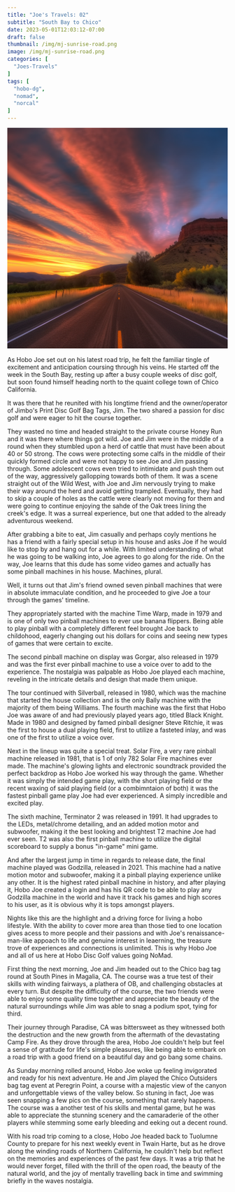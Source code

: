 ```yaml
---
title: "Joe's Travels: 02"
subtitle: "South Bay to Chico"
date: 2023-05-01T12:03:12-07:00
draft: false
thumbnail: /img/mj-sunrise-road.png
image: /img/mj-sunrise-road.png
categories: [
  "Joes-Travels"
]
tags: [
  "hobo-dg",
  "nomad",
  "norcal"
]
---
```

![The sunrises on the open road giving off a purple and orange sky with striped clouds](/img/mj-sunrise-road.png)

As Hobo Joe set out on his latest road trip, he felt the familiar tingle of excitement and anticipation coursing through his veins. He started off the week in the South Bay, resting up after a busy couple weeks of disc golf, but soon found himself heading north to the quaint college town of Chico California.

It was there that he reunited with his longtime friend and the owner/operator of Jimbo's Print Disc Golf Bag Tags, Jim. The two shared a passion for disc golf and were eager to hit the course together.

They wasted no time and headed straight to the private course Honey Run and it was there where things got wild. Joe and Jim were in the middle of a round when they stumbled upon a herd of cattle that must have been about 40 or 50 strong. The cows were protecting some calfs in the middle of their quickly formed circle and were not happy to see Joe and Jim passing through. Some adolescent cows even tried to intimidate and push them out of the way, aggressively gallopping towards both of them. It was a scene straight out of the Wild West, with Joe and Jim nervously trying to make their way around the herd and avoid getting trampled. Eventually, they had to skip a couple of holes as the cattle were clearly not moving for them and were going to continue enjoying the sahde of the Oak trees lining the creek's edge. It was a surreal experience, but one that added to the already adventurous weekend.

After grabbing a bite to eat, Jim casually and perhaps coyly mentions he has a friend with a fairly special setup in his house and asks Joe if he would like to stop by and hang out for a while. With limited understanding of what he was going to be walking into, Joe agrees to go along for the ride. On the way, Joe learns that this dude has some video games and actually has some pinball machines in his house. Machines, plural.

Well, it turns out that Jim's friend owned seven pinball machines that were in absolute immaculate condition, and he proceeded to give Joe a tour through the games' timeline.

They appropriately started with the machine Time Warp, made in 1979 and is one of only two pinball machines to ever use banana flippers. Being able to play pinball with a completely different feel brought Joe back to childohood, eagerly changing out his dollars for coins and seeing new types of games that were certain to excite.

The second pinball machine on display was Gorgar, also released in 1979 and was the first ever pinball machine to use a voice over to add to the experience. The nostalgia was palpable as Hobo Joe played each machine, reveling in the intricate details and design that made them unique.

The tour continued with Silverball, released in 1980, which was the machine that started the house collection and is the only Bally machine with the majority of them being Williams. The fourth machine was the first that Hobo Joe was aware of and had previously played years ago, titled Black Knight. Made in 1980 and designed by famed pinball designer Steve Ritchie, it was the first to house a dual playing field, first to utilize a fasteted inlay, and was one of the first to utilize a voice over.

Next in the lineup was quite a special treat. Solar Fire, a very rare pinball machine released in 1981, that is 1 of only 782 Solar Fire machines ever made. The machine's glowing lights and electronic soundtrack provided the perfect backdrop as Hobo Joe worked his way through the game. Whether it was simply the intended game play, with the short playing field or the recent waxing of said playing field (or a combimntaion of both) it was the fastest pinball game play Joe had ever experienced. A simply incredible and excited play.

The sixth machine, Terminator 2 was released in 1991. It had upgrades to the LEDs, metal/chrome detailing, and an added motion motor and subwoofer, making it the best looking and brightest T2 machine Joe had ever seen. T2 was also the first pinball machine to utilize the digital scoreboard to supply a bonus "in-game" mini game.

And after the largest jump in time in regards to release date, the final machine played was Godzilla, released in 2021. This machine had a native motion motor and subwoofer, making it a pinball playing experience unlike any other. It is the highest rated pinball machine in history, and after playing it, Hobo Joe created a login and has his QR code to be able to play any Godzilla machine in the world and have it track his games and high scores to his user, as it is obvious why it is tops amongst players.

Nights like this are the highlight and a driving force for living a hobo lifestyle. With the ability to cover more area than those tied to one location gives acess to more people and their passions and with Joe's renaissance-man-like appoach to life and genuine interest in leaerning, the treasure trove of experiences and connections is unlimited. This is why Hobo Joe and all of us here at Hobo Disc Golf values going NoMad.

First thing the next morning, Joe and Jim headed out to the Chico bag tag round at South Pines in Magalia, CA. The course was a true test of their skills with winding fairways, a plathera of OB, and challenging obstacles at every turn. But despite the difficulty of the course, the two friends were able to enjoy some quality time together and appreciate the beauty of the natural surroundings while Jim was able to snag a podium spot, tying for third.

Their journey through Paradise, CA was bittersweet as they witnessed both the destruction and the new growth from the aftermath of the devastating Camp Fire. As they drove through the area, Hobo Joe couldn't help but feel a sense of gratitude for life's simple pleasures, like being able to embark on a road trip with a good friend on a beautiful day and go bang some chains. 

As Sunday morning rolled around, Hobo Joe woke up feeling invigorated and ready for his next adventure. He and Jim played the Chico Outsiders bag tag event at Peregrin Point, a course with a majestic view of the canyon and unforgettable views of the valley below. So stuning in fact, Joe was seen snapping a few pics on the course, something that rarely happens. The course was a another test of his skills and mental game, but he was able to appreciate the stunning scenery and the camaraderie of the other players while stemming some early bleeding and eeking out a decent round.

With his road trip coming to a close, Hobo Joe headed back to Tuolumne County to prepare for his next weekly event in Twain Harte, but as he drove along the winding roads of Northern California, he couldn't help but reflect on the memories and experiences of the past few days. It was a trip that he would never forget, filled with the thrill of the open road, the beauty of the natural world, and the joy of mentally travelling back in time and swimming briefly in the waves nostalgia.
